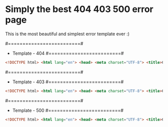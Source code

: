 # Simply the best 404 403 500 error page

This is the most beautiful and simplest error template ever :)

#=========================#
- Template - 404
#=========================#
```html
<!DOCTYPE html> <html lang="en"> <head> <meta charset="UTF-8"> <title>Ouch! - 404</title> <style type="text/css"> h1.error {left: 0; line-height: 200px; margin-top: -100px; position: absolute; text-align: center; top: 50%; width: 100%; font-size: 15em; color: #dadada; -webkit-text-fill-color: #dadada; -webkit-text-stroke-width: 1px; -webkit-text-stroke-color: black; } </style> </head> <body> <h1 class="error">404</h1> </body> </html>
```

#=========================#
- Template - 403
#=========================#
```html
<!DOCTYPE html> <html lang="en"> <head> <meta charset="UTF-8"> <title>Ouch! - 403</title> <style type="text/css"> h1.error {left: 0; line-height: 200px; margin-top: -100px; position: absolute; text-align: center; top: 50%; width: 100%; font-size: 15em; color: #dadada; -webkit-text-fill-color: #dadada; -webkit-text-stroke-width: 1px; -webkit-text-stroke-color: black; } </style> </head> <body> <h1 class="error">403</h1> </body> </html>
```

#=========================#
- Template - 500
#=========================#
```html
<!DOCTYPE html> <html lang="en"> <head> <meta charset="UTF-8"> <title>Ouch! - 500</title> <style type="text/css"> h1.error {left: 0; line-height: 200px; margin-top: -100px; position: absolute; text-align: center; top: 50%; width: 100%; font-size: 15em; color: #dadada; -webkit-text-fill-color: #dadada; -webkit-text-stroke-width: 1px; -webkit-text-stroke-color: black; } </style> </head> <body> <h1 class="error">500</h1> </body> </html>
```

